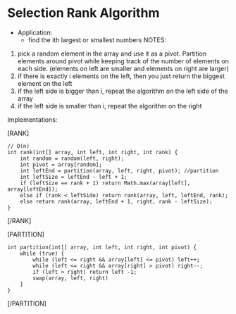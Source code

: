 Selection Rank Algorithm
========================
- Application:
    - find the ith largest or smallest numbers
NOTES:
1. pick a random element in the array and use it as a pivot. Partition elements around pivot while keeping track of 
the number of elements on each side. (elements on left are smaller and elements on right are larger) 
2. if there is exactly i elements on the left, then you just return the biggest element on the left
3. if the left side is bigger than i, repeat the algorithm on the left side of the array
4. if the left side is smaller than i, repeat the algorithm on the right


Implementations:

[RANK]

```
// O(n)
int rank(int[] array, int left, int right, int rank) {
    int random = random(left, right);
    int pivot = array[random];
    int leftEnd = partition(array, left, right, pivot); //partition
    int leftSize = leftEnd - left + 1;
    if (leftSize == rank + 1) return Math.max(array[left], array[leftEnd]);
    else if (rank < leftSide) return rank(array, left, leftEnd, rank);
    else return rank(array, leftEnd + 1, right, rank - leftSize);
}
```
[/RANK]

[PARTITION]
```
int partition(int[] array, int left, int right, int pivot) {
    while (true) {
        while (left <= right && array[left] <= pivot) left++;
        while (left <= right && array[right] > pivot) right--;
        if (left > right) return left -1;
        swap(array, left, right)
    }
}
```
[/PARTITION]